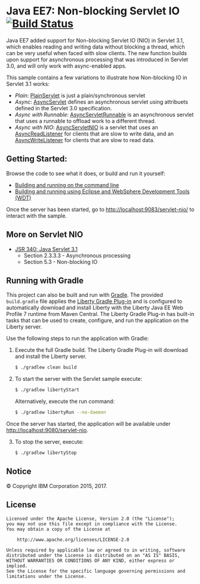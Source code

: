 # Java EE7: Non-blocking Servlet IO [![Build Status](https://travis-ci.org/WASdev/sample.async.servletnio.svg?branch=master)](https://travis-ci.org/WASdev/sample.async.servletnio)

Java EE7 added support for Non-blocking Servlet IO (NIO) in Servlet 3.1, which enables reading and writing data without blocking a thread, which can be very useful when faced with slow clients. The new function builds upon support for asynchronous processing that was introduced in Servlet 3.0, and will only work with async-enabled apps.

This sample contains a few variations to illustrate how Non-blocking IO in Servlet 3.1 works:

* *Plain*: [PlainServlet](/src/main/java/net/wasdev/servlet/nio/PlainServlet.java) is just a plain/synchronous servlet
* *Async*: [AsyncServlet](/src/main/java/net/wasdev/servlet/nio/AsyncServlet.java) defines an asynchronous servlet using attribuets defined in the Servlet 3.0 specification.
* *Async with Runnable*: [AsyncServletRunnable](/src/main/java/net/wasdev/servlet/nio/AsyncServletRunnable.java) is an asynchronous servlet that uses a runnable to offload work to a different thread.
* *Async with NIO*: [AsyncServletNIO](/src/main/java/net/wasdev/servlet/nio/AsyncServletNIO.java) is a servlet that uses an [AsyncReadListener](/src/main/java/net/wasdev/servlet/nio/AsyncReadListener.java) for clients that are slow to write data, and an [AsyncWriteListener](/src/main/java/net/wasdev/servlet/nio/AsyncWriteListener.java) for clients that are slow to read data.

## Getting Started:

Browse the code to see what it does, or build and run it yourself:

* [Building and running on the command line](/docs/Using-cmd-line.md)
* [Building and running using Eclipse and WebSphere Development Tools (WDT)](/docs/Using-WDT.md)

Once the server has been started, go to [http://localhost:9083/servlet-nio/](http://localhost:9083/servlet-nio/) to interact with the sample.

## More on Servlet NIO
* [JSR 340: Java Servlet 3.1](https://jcp.org/en/jsr/detail?id=340)
    * Section 2.3.3.3 - Asynchronous processing
    * Section 5.3 - Non-blocking IO

## Running with Gradle

This project can also be built and run with [Gradle]. The provided `build.gradle` file applies the [Liberty Gradle Plug-in] and is configured to automatically download and install Liberty with the Liberty Java EE Web Profile 7 runtime from Maven Central. The Liberty Gradle Plug-in has built-in tasks that can be used to create, configure, and run the application on the Liberty server.

Use the following steps to run the application with Gradle:

1. Execute the full Gradle build. The Liberty Gradle Plug-in will download and install the Liberty server.
    ```bash
    $ ./gradlew clean build
    ```

2. To start the server with the Servlet sample execute:
    ```bash
    $ ./gradlew libertyStart
    ```

    Alternatively, execute the run command:
    ```bash
    $ ./gradlew libertyRun --no-daemon
    ```

Once the server has started, the application will be available under [http://localhost:9080/servlet-nio](http://localhost:9080/servlet-nio).

3. To stop the server, execute:
    ```bash
    $ ./gradlew libertyStop
    ```  

## Notice

© Copyright IBM Corporation 2015, 2017.

## License

```text
Licensed under the Apache License, Version 2.0 (the "License");
you may not use this file except in compliance with the License.
You may obtain a copy of the License at

    http://www.apache.org/licenses/LICENSE-2.0

Unless required by applicable law or agreed to in writing, software
distributed under the License is distributed on an "AS IS" BASIS,
WITHOUT WARRANTIES OR CONDITIONS OF ANY KIND, either express or implied.
See the License for the specific language governing permissions and
limitations under the License.
````
[Liberty Maven Plug-in]: https://github.com/WASdev/ci.maven
[Liberty Gradle Plug-in]: https://github.com/WASdev/ci.gradle
[Gradle]: https://gradle.org
[ci.gradle]: https://github.com/WASdev/ci.gradle
